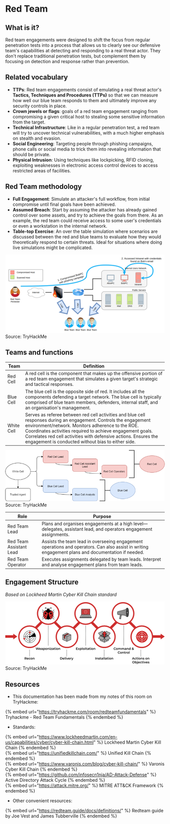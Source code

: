 # Red Team

## What is it?

Red team engagements were designed to shift the focus from regular penetration tests into a process that allows us to clearly see our defensive team's capabilities at detecting and responding to a real threat actor. They don't replace traditional penetration tests, but complement them by focusing on detection and response rather than prevention.

## Related vocabulary

- **TTPs**: Red team engagements consist of emulating a real threat actor's **Tactics, Techniques and Procedures (TTPs)** so that we can measure how well our blue team responds to them and ultimately improve any security controls in place.
- **Crown jewels or flags**: goals of a red team engagement ranging from compromising a given critical host to stealing some sensitive information from the target.  
- **Technical Infrastructure**: Like in a regular penetration test, a red team will try to uncover technical vulnerabilities, with a much higher emphasis on stealth and evasion.
- **Social Engineering**: Targeting people through phishing campaigns, phone calls or social media to trick them into revealing information that should be private.
- **Physical Intrusion**: Using techniques like lockpicking, RFID cloning, exploiting weaknesses in electronic access control devices to access restricted areas of facilities.

## Red Team methodology

- **Full Engagement**: Simulate an attacker's full workflow, from initial compromise until final goals have been achieved.
- **Assumed Breach**: Start by assuming the attacker has already gained control over some assets, and try to achieve the goals from there. As an example, the red team could receive access to some user's credentials or even a workstation in the internal network.
- **Table-top Exercise**:  An over the table simulation where scenarios are discussed between the red and blue teams to evaluate how they would theoretically respond to certain threats. Ideal for situations where doing live simulations might be complicated.

![Red Team engagement](../.res/2022-09-09-17-08-06.png)  
Source: TryHackMe

## Teams and functions

| Team | Definition |
|------|------------|
|Red Cell | A red cell is the component that makes up the offensive portion of a red team engagement that simulates a given target's strategic and tactical responses.|
|Blue Cell | The blue cell is the opposite side of red. It includes all the components defending a target network. The blue cell is typically comprised of blue team members, defenders, internal staff, and an organisation's management.|
|White Cell | Serves as referee between red cell activities and blue cell responses during an engagement. Controls the engagement environment/network. Monitors adherence to the ROE. Coordinates activities required to achieve engagement goals. Correlates red cell activities with defensive actions. Ensures the engagement is conducted without bias to either side.|

![Engagement Hierarchy](../.res/2022-09-09-17-14-01.png)  
Source: TryHackMe

|Role|Purpose|
|----|-------|
|Red Team Lead|Plans and organises engagements at a high level—delegates, assistant lead, and operators engagement assignments.|
|Red Team Assistant Lead | Assists the team lead in overseeing engagement operations and operators. Can also assist in writing engagement plans and documentation if needed.|
|Red Team Operator | Executes assignments delegated by team leads. Interpret and analyse engagement plans from team leads.|

## Engagement Structure

*Based on Lockheed Martin Cyber Kill Chain standard*  

![Structure](../.res/2022-09-09-17-30-45.png)  
Source: TryHackMe

## Resources

- This documentation has been made from my notes of this room on TryHackme:  

{% embed url="https://tryhackme.com/room/redteamfundamentals" %} Tryhackme - Red Team Fundamentals {% endembed %}  

- Standards:

{% embed url="https://www.lockheedmartin.com/en-us/capabilities/cyber/cyber-kill-chain.html" %} Lockheed Martin Cyber Kill Chain {% endembed %}  
{% embed url="https://unifiedkillchain.com/" %} Unified Kill Chain {% endembed %}  
{% embed url="https://www.varonis.com/blog/cyber-kill-chain/" %} Varonis Cyber Kill Chain {% endembed %}  
{% embed url="https://github.com/infosecn1nja/AD-Attack-Defense" %} Active Directory Attack Cycle {% endembed %}  
{% embed url="https://attack.mitre.org/" %} MITRE ATT&CK Framework {% endembed %}  

- Other convenient resources:  

{% embed url="https://redteam.guide/docs/definitions/" %} Redteam guide by Joe Vest and James Tubberville {% endembed %}  
